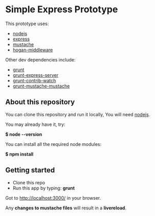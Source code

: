 Simple Express Prototype
========================

This prototype uses:

* [nodejs](http://nodejs.org/)
* [express](http://expressjs.com/)
* [mustache](http://mustache.github.io/)
* [hogan-middleware](https://www.npmjs.org/package/hogan-middleware/)

Other dev dependencies include:

* [grunt](http://gruntjs.com/)
* [grunt-express-server](https://www.npmjs.org/package/grunt-express-server/)
* [grunt-contrib-watch](https://www.npmjs.org/package/grunt-contrib-watch)
* [grunt-mustache-mustache](https://www.npmjs.org/package/grunt-mustache-mustache/)


About this repository
---------------------

You can clone this repository and run it locally,
You will need [nodejs](http://nodejs.org/).

You may already have it, try:

**$ node --version**

You can install all the required node modules:

**$ npm install**


Getting started
---------------

* Clone this repo
* Run this app by typing: **grunt**

Got to [http://localhost:3000/](http://localhost:3000/) in your browser.

Any **changes to mustache files** will result in a **livereload**.